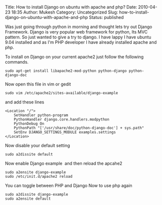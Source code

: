Title: How to install Django on ubuntu with apache and php?
Date: 2010-04-23 18:35
Author: Mukesh
Category: Uncategorized
Slug: how-to-install-django-on-ubuntu-with-apache-and-php
Status: published

Was just going through python in morning and thought lets try out Django
Framework. Django is very popular web framework for python, Its MVC
pattern. So just wanted to give a try to django. I have lappy I have
ubuntu 9.04 installed and as I'm PHP developer I have already installed
apache and php.

To install on Django on your current apache2 just follow the following
commands.

    sudo apt-get install libapache2-mod-python python-django python-django-doc

Now open this file in vim or gedit

    sudo vim /etc/apache2/sites-available/django-example

and add these lines

    <Location "/">
        SetHandler python-program
        PythonHandler django.core.handlers.modpython
        PythonDebug On
        PythonPath "['/usr/share/doc/python-django-doc'] + sys.path"
        SetEnv DJANGO_SETTINGS_MODULE examples.settings
    </Location>

Now disable your default setting

    sudo a2dissite default

Now enable Django example  and then reload the apcahe2

    sudo a2ensite django-example
    sudo /etc/init.d/apache2 reload

You can toggle between PHP and Django Now to use php again

    sudo a2dissite django-example
    sudo a2ensite default
